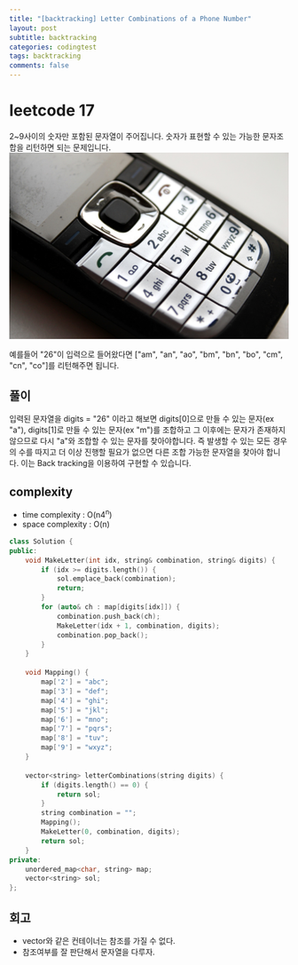 ```yaml
---
title: "[backtracking] Letter Combinations of a Phone Number"
layout: post
subtitle: backtracking
categories: codingtest
tags: backtracking
comments: false
---
```

# leetcode 17
2~9사이의 숫자만 포함된 문자열이 주어집니다. 숫자가 표현할 수 있는 가능한 문자조합을 리턴하면 되는 문제입니다. 
![phone.jpg](./phone.jpg)  

예를들어 "26"이 입력으로 들어왔다면 ["am", "an", "ao", "bm", "bn", "bo", "cm", "cn", "co"]를 리턴해주면 됩니다.
   
## 풀이
입력된 문자열을 digits = "26" 이라고 해보면 digits[0]으로 만들 수 있는 문자(ex "a"), digits[1]로 만들 수 있는 문자(ex "m")를 조합하고 그 이후에는 문자가 존재하지 않으므로 다시 "a"와 조합할 수 있는 문자를 찾아야합니다. 즉 발생할 수 있는 모든 경우의 수를 따지고 더 이상 진행할 필요가 없으면 다른 조합 가능한 문자열을 찾아야 합니다. 이는 Back tracking을 이용하여 구현할 수 있습니다.


## complexity
- time complexity : O(n4<sup>n</sup>)
- space complexity : O(n)


```cpp
class Solution {
public:
    void MakeLetter(int idx, string& combination, string& digits) {
        if (idx >= digits.length()) {
            sol.emplace_back(combination);
            return;
        }
        for (auto& ch : map[digits[idx]]) {
            combination.push_back(ch);
            MakeLetter(idx + 1, combination, digits);
            combination.pop_back();
        }    
    }
    
    void Mapping() {
        map['2'] = "abc";
        map['3'] = "def";
        map['4'] = "ghi";
        map['5'] = "jkl";
        map['6'] = "mno";
        map['7'] = "pqrs";
        map['8'] = "tuv";
        map['9'] = "wxyz";
    }
    
    vector<string> letterCombinations(string digits) {
        if (digits.length() == 0) {
            return sol;
        }
        string combination = "";
        Mapping();
        MakeLetter(0, combination, digits);
        return sol;
    }
private:
    unordered_map<char, string> map;
    vector<string> sol;
};
```

## 회고
- vector와 같은 컨테이너는 참조를 가질 수 없다.
- 참조여부를 잘 판단해서 문자열을 다루자.